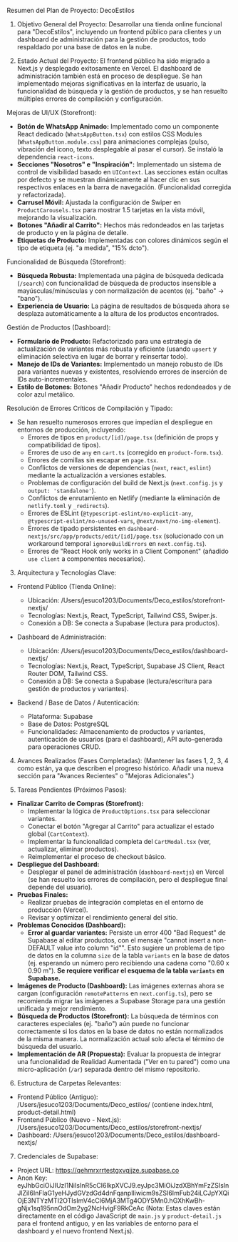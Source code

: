 Resumen del Plan de Proyecto: DecoEstilos

1. Objetivo General del Proyecto:
Desarrollar una tienda online funcional para "DecoEstilos", incluyendo un frontend público
para clientes y un dashboard de administración para la gestión de productos, todo
respaldado por una base de datos en la nube.

2. Estado Actual del Proyecto:
El frontend público ha sido migrado a Next.js y desplegado exitosamente en Vercel. El dashboard de administración también está en proceso de despliegue. Se han implementado mejoras significativas en la interfaz de usuario, la funcionalidad de búsqueda y la gestión de productos, y se han resuelto múltiples errores de compilación y configuración.

Mejoras de UI/UX (Storefront):
*   **Botón de WhatsApp Animado:** Implementado como un componente React dedicado (`WhatsAppButton.tsx`) con estilos CSS Modules (`WhatsAppButton.module.css`) para animaciones complejas (pulso, vibración del icono, texto desplegable al pasar el cursor). Se instaló la dependencia `react-icons`.
*   **Secciones "Nosotros" e "Inspiración":** Implementado un sistema de control de visibilidad basado en `UIContext`. Las secciones están ocultas por defecto y se muestran dinámicamente al hacer clic en sus respectivos enlaces en la barra de navegación. (Funcionalidad corregida y refactorizada).
*   **Carrusel Móvil:** Ajustada la configuración de Swiper en `ProductCarousels.tsx` para mostrar 1.5 tarjetas en la vista móvil, mejorando la visualización.
*   **Botones "Añadir al Carrito":** Hechos más redondeados en las tarjetas de producto y en la página de detalle.
*   **Etiquetas de Producto:** Implementadas con colores dinámicos según el tipo de etiqueta (ej. "a medida", "15% dcto").

Funcionalidad de Búsqueda (Storefront):
*   **Búsqueda Robusta:** Implementada una página de búsqueda dedicada (`/search`) con funcionalidad de búsqueda de productos insensible a mayúsculas/minúsculas y con normalización de acentos (ej. "baño" -> "bano").
*   **Experiencia de Usuario:** La página de resultados de búsqueda ahora se desplaza automáticamente a la altura de los productos encontrados.

Gestión de Productos (Dashboard):
*   **Formulario de Producto:** Refactorizado para una estrategia de actualización de variantes más robusta y eficiente (usando `upsert` y eliminación selectiva en lugar de borrar y reinsertar todo).
*   **Manejo de IDs de Variantes:** Implementado un manejo robusto de IDs para variantes nuevas y existentes, resolviendo errores de inserción de IDs auto-incrementales.
*   **Estilo de Botones:** Botones "Añadir Producto" hechos redondeados y de color azul metálico.

Resolución de Errores Críticos de Compilación y Tipado:
*   Se han resuelto numerosos errores que impedían el despliegue en entornos de producción, incluyendo:
    *   Errores de tipos en `product/[id]/page.tsx` (definición de props y compatibilidad de tipos).
    *   Errores de uso de `any` en `cart.ts` (corregido en `product-form.tsx`).
    *   Errores de comillas sin escapar en `page.tsx`.
    *   Conflictos de versiones de dependencias (`next`, `react`, `eslint`) mediante la actualización a versiones estables.
    *   Problemas de configuración del build de Next.js (`next.config.js` y `output: 'standalone'`).
    *   Conflictos de enrutamiento en Netlify (mediante la eliminación de `netlify.toml` y `_redirects`).
    *   Errores de ESLint (`@typescript-eslint/no-explicit-any`, `@typescript-eslint/no-unused-vars`, `@next/next/no-img-element`).
    *   Errores de tipado persistentes en `dashboard-nextjs/src/app/products/edit/[id]/page.tsx` (solucionado con un workaround temporal `ignoreBuildErrors` en `next.config.ts`).
    *   Errores de "React Hook only works in a Client Component" (añadido `use client` a componentes necesarios).

3. Arquitectura y Tecnologías Clave:

* Frontend Público (Tienda Online):
    * Ubicación: /Users/jesuco1203/Documents/Deco_estilos/storefront-nextjs/
    * Tecnologías: Next.js, React, TypeScript, Tailwind CSS, Swiper.js.
    * Conexión a DB: Se conecta a Supabase (lectura para productos).

* Dashboard de Administración:
    * Ubicación: /Users/jesuco1203/Documents/Deco_estilos/dashboard-nextjs/
    * Tecnologías: Next.js, React, TypeScript, Supabase JS Client, React Router DOM, Tailwind CSS.
    * Conexión a DB: Se conecta a Supabase (lectura/escritura para gestión de productos y
      variantes).

* Backend / Base de Datos / Autenticación:
    * Plataforma: Supabase
    * Base de Datos: PostgreSQL
    * Funcionalidades: Almacenamiento de productos y variantes, autenticación de usuarios
      (para el dashboard), API auto-generada para operaciones CRUD.

4. Avances Realizados (Fases Completadas):
(Mantener las fases 1, 2, 3, 4 como están, ya que describen el progreso histórico. Añadir una nueva sección para "Avances Recientes" o "Mejoras Adicionales".)

5. Tareas Pendientes (Próximos Pasos):

*   **Finalizar Carrito de Compras (Storefront):**
    *   Implementar la lógica de `ProductOptions.tsx` para seleccionar variantes.
    *   Conectar el botón "Agregar al Carrito" para actualizar el estado global (`CartContext`).
    *   Implementar la funcionalidad completa del `CartModal.tsx` (ver, actualizar, eliminar productos).
    *   Reimplementar el proceso de checkout básico.
*   **Despliegue del Dashboard:**
    *   Desplegar el panel de administración (`dashboard-nextjs`) en Vercel (se han resuelto los errores de compilación, pero el despliegue final depende del usuario).
*   **Pruebas Finales:**
    *   Realizar pruebas de integración completas en el entorno de producción (Vercel).
    *   Revisar y optimizar el rendimiento general del sitio.
*   **Problemas Conocidos (Dashboard):**
    *   **Error al guardar variantes:** Persiste un error 400 "Bad Request" de Supabase al editar productos, con el mensaje "cannot insert a non-DEFAULT value into column \"id\"". Esto sugiere un problema de tipo de datos en la columna `size` de la tabla `variants` en la base de datos (ej. esperando un número pero recibiendo una cadena como "0.60 x 0.90 m"). **Se requiere verificar el esquema de la tabla `variants` en Supabase.**
*   **Imágenes de Producto (Dashboard):** Las imágenes externas ahora se cargan (configuración `remotePatterns` en `next.config.ts`), pero se recomienda migrar las imágenes a Supabase Storage para una gestión unificada y mejor rendimiento.
*   **Búsqueda de Productos (Storefront):** La búsqueda de términos con caracteres especiales (ej. "baño") aún puede no funcionar correctamente si los datos en la base de datos no están normalizados de la misma manera. La normalización actual solo afecta el término de búsqueda del usuario.
*   **Implementación de AR (Propuesta):** Evaluar la propuesta de integrar una funcionalidad de Realidad Aumentada ("Ver en tu pared") como una micro-aplicación (`/ar`) separada dentro del mismo repositorio.

6. Estructura de Carpetas Relevantes:

* Frontend Público (Antiguo): /Users/jesuco1203/Documents/Deco_estilos/ (contiene index.html, product-detail.html)
* Frontend Público (Nuevo - Next.js): /Users/jesuco1203/Documents/Deco_estilos/storefront-nextjs/
* Dashboard: /Users/jesuco1203/Documents/Deco_estilos/dashboard-nextjs/

7. Credenciales de Supabase:

* Project URL: https://qehmrxrrtestgxvqjjze.supabase.co
* Anon Key: eyJhbGciOiJIUzI1NiIsInR5cCI6IkpXVCJ9.eyJpc3MiOiJzdXBhYmFzZSIsInJlZiI6InFlaG1yeHJydGVzdGd4dnFqanplIiwicm9sZSI6ImFub24iLCJpYXQiOjE3NTYzMTI2OTIsImV4cCI6MjA3MTg4ODY5Mn0.hGXhKwBh-gNjx1sq195nnOdOm2yg2NcHvigF9RkCeAc
  (Nota: Estas claves están directamente en el código JavaScript de `main.js` y `product-detail.js` para el frontend antiguo, y en las variables de entorno para el dashboard y el nuevo frontend Next.js).